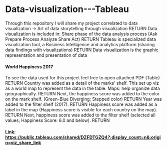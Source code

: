 # Data-visualization---Tableau
Through this repository I will share my project correlated to data visualization -> Art of data storytelling through visualization   RETURN
Data visualization is included in: Share phase of the data analysis process (Ask Prepare Process Analyze Share Act)    RETURN 
Tableau is specialized data visualization tool, a Business Intelligence and analytics platform (sharing data findings with visualizations)     RETURN
Data visualization is the graphic representation and presentation of data 


#### World Happiness 2017
To see the data used for this project feel free to open attached PDF (Table)    RETURN
Country was added as a detail of the marks' shelf. This set up viz as a world map to represent the data in the table. Maps: help organize data geographically.   RETURN
Next, the happiness score was added to the color on the mark shelf. (Green-Blue Diverging; Stepped color)   RETURN
Year was added to the filter shelf (2017).   RETURN
Happiness score was added as a label in the map (Happiness score is visible for each country on the map).   RETURN
Next, happiness score was added to the filter shelf (selected all values; Happiness Score: 6.0 and below).   RETURN
#### Link: https://public.tableau.com/shared/DZFDTGZQ4?:display_count=n&:origin=viz_share_link   



